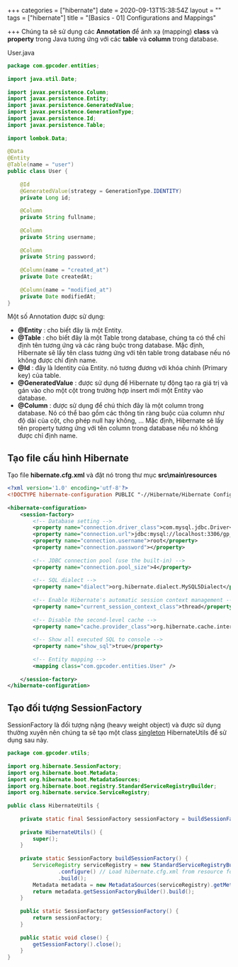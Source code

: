 +++
categories = ["hibernate"]
date = 2020-09-13T15:38:54Z
layout = ""
tags = ["hibernate"]
title = "[Basics - 01] Configurations and Mappings"

+++
Chúng ta sẽ sử dụng các **Annotation** để ánh xạ (mapping) **class** và **property** trong Java tương ứng với các **table** và **column** trong database.

User.java

```java
package com.gpcoder.entities;
 
import java.util.Date;
 
import javax.persistence.Column;
import javax.persistence.Entity;
import javax.persistence.GeneratedValue;
import javax.persistence.GenerationType;
import javax.persistence.Id;
import javax.persistence.Table;
 
import lombok.Data;
 
@Data
@Entity
@Table(name = "user")
public class User {
 
    @Id
    @GeneratedValue(strategy = GenerationType.IDENTITY)
    private Long id;
 
    @Column
    private String fullname;
 
    @Column
    private String username;
 
    @Column
    private String password;
 
    @Column(name = "created_at")
    private Date createdAt;
 
    @Column(name = "modified_at")
    private Date modifiedAt;
}
```

Một số Annotation được sử dụng:

- **@Entity** : cho biết đây là một Entity.
- **@Table** : cho biết đây là một Table trong database, chúng ta có thể chỉ định tên tương ứng và các ràng buộc trong database. Mặc định, Hibernate sẽ lấy tên class tương ứng với tên table trong database nếu nó không được chỉ định name.
- **@Id** : đây là Identity của Entity. nó tương đương với khóa chính (Primary key) của table.
- **@GeneratedValue** : được sử dụng để Hibernate tự động tạo ra giá trị và gán vào cho một cột trong trường hợp insert mới một Entity vào database.
- **@Column** : được sử dụng để chú thích đây là một column trong database. Nó có thể bao gồm các thông tin ràng buộc của column như độ dài của cột, cho phép null hay không, … Mặc định, Hibernate sẽ lấy tên property tương ứng với tên column trong database nếu nó không được chỉ định name.

## Tạo file cấu hình Hibernate

Tạo file **hibernate.cfg.xml** và đặt nó trong thư mục **src\main\resources**

```xml
<?xml version='1.0' encoding='utf-8'?>
<!DOCTYPE hibernate-configuration PUBLIC "-//Hibernate/Hibernate Configuration DTD 3.0//EN" "http://www.hibernate.org/dtd/hibernate-configuration-3.0.dtd">
 
<hibernate-configuration>
    <session-factory>
        <!-- Database setting -->
        <property name="connection.driver_class">com.mysql.jdbc.Driver</property>
        <property name="connection.url">jdbc:mysql://localhost:3306/gp_system?serverTimezone=UTC&amp;useUnicode=true&amp;characterEncoding=utf8</property>
        <property name="connection.username">root</property>
        <property name="connection.password"></property>
         
        <!-- JDBC connection pool (use the built-in) -->
        <property name="connection.pool_size">4</property>
 
        <!-- SQL dialect -->
        <property name="dialect">org.hibernate.dialect.MySQL5Dialect</property>
 
        <!-- Enable Hibernate's automatic session context management -->
        <property name="current_session_context_class">thread</property>
 
        <!-- Disable the second-level cache -->
        <property name="cache.provider_class">org.hibernate.cache.internal.NoCacheProvider</property>
 
        <!-- Show all executed SQL to console -->
        <property name="show_sql">true</property>
 
        <!-- Entity mapping -->
        <mapping class="com.gpcoder.entities.User" />
         
    </session-factory>
</hibernate-configuration>
```

## Tạo đối tượng SessionFactory

SessionFactory là đối tượng nặng (heavy weight object) và được sử dụng thường xuyên nên chúng ta sẽ tạo một class [singleton](https://gpcoder.com/4190-huong-dan-java-design-pattern-singleton/) HibernateUtils để sử dụng sau này.

```java
package com.gpcoder.utils;
 
import org.hibernate.SessionFactory;
import org.hibernate.boot.Metadata;
import org.hibernate.boot.MetadataSources;
import org.hibernate.boot.registry.StandardServiceRegistryBuilder;
import org.hibernate.service.ServiceRegistry;
 
public class HibernateUtils {
 
    private static final SessionFactory sessionFactory = buildSessionFactory();
 
    private HibernateUtils() {
        super();
    }
 
    private static SessionFactory buildSessionFactory() {
        ServiceRegistry serviceRegistry = new StandardServiceRegistryBuilder() //
                .configure() // Load hibernate.cfg.xml from resource folder by default
                .build();
        Metadata metadata = new MetadataSources(serviceRegistry).getMetadataBuilder().build();
        return metadata.getSessionFactoryBuilder().build();
    }
 
    public static SessionFactory getSessionFactory() {
        return sessionFactory;
    }
 
    public static void close() {
        getSessionFactory().close();
    }
}

```